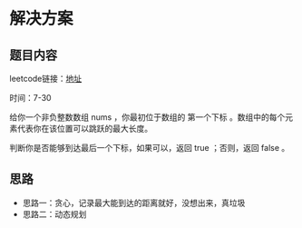 # 解决方案
## 题目内容
leetcode链接：[地址](https://leetcode.cn/problems/jump-game/)

时间：7-30

给你一个非负整数数组 nums ，你最初位于数组的 第一个下标 。数组中的每个元素代表你在该位置可以跳跃的最大长度。

判断你是否能够到达最后一个下标，如果可以，返回 true ；否则，返回 false 。
## 思路
- 思路一：贪心，记录最大能到达的距离就好，没想出来，真垃圾
- 思路二：动态规划